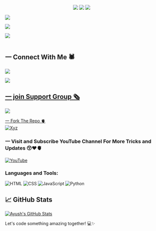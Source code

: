 <p align="center" width="100%" height="auto">
    <img src="https://visitor-badge.laobi.icu/badge?page_id=younis-dgk.younis-dgk"/>
    <img src="https://img.shields.io/github/followers/younis-dgk?style=flat"/>
    <img src="https://img.shields.io/github/stars/younis-dgk?style=flat"/>
</p>

[![](https://img.shields.io/badge/Facebook-blue?logo=Facebook&logoColor=blue&labelColor=white)](https://www.facebook.com/YounisDgk)

[![](https://img.shields.io/badge/Messenger-red?logo=Messenger&logoColor=red&labelColor=black)](https://m.me/YounisDgk) <br>

[![](https://img.shields.io/badge/Whatsapp-CHAT-red?logo=Whatsapp&logoColor=Brightgreen&labelColor=white)](https://wa.me/923404708884?text=hey+YounisXyz) <br><br>

## 一 Connect With Me 🕷️

<p align="center">

<a href="https://whatsapp.com/channel/0029VadoE7X2975DDCfuu234"><img src="https://img.shields.io/badge/follow channel-25D366?style=for-the-badge&logo=whatsapp&logoColor=white" />

</p>

<p align="left">
  <a href="https://www.instagram.com/younis_dgk"><img src="https://img.shields.io/badge/Instagram-E4405F?style=for-the-badge&logo=instagram&logoColor=white"/>

## 一 join Support Group 🗞️
<p align="center">

<a href="https://chat.whatsapp.com/CSfWIqJDSbJKdwLaQLXDFh"><img src="https://img.shields.io/badge/Join support group-25D366?style=for-the-badge&logo=whatsapp&logoColor=white" />

</p>

  
一 Fork The Repo 🫀
    <br>
    <a href="https://github.com/younis-dgk/Xyz/fork"><img title="Xyz" src="https://img.shields.io/badge/FORK Xyz-h?color=black&style=for-the-badge&logo=stackshare"></a>




### 一 Visit and Subscribe YouTube Channel For More Tricks and Updates 😙♥️🫀
[![YouTube](https://img.shields.io/badge/YouTube-0A66C2?style=flat&logo=YouTube&style=dark)](https://youtube.com/YounisXyz/@YounisXyz)

    
### Languages and Tools:
<!-- Add your favorite programming languages and tools here -->
![HTML](https://img.shields.io/badge/HTML-5F4E0E?style=flat&logo=html5&style=dark)
![CSS](https://img.shields.io/badge/CSS-1572B6?style=flat&logo=css3&style=dark)
![JavaScript](https://img.shields.io/badge/JavaScript-F7DF1E?style=flat&logo=javascript&style=dark)
![Python](https://img.shields.io/badge/Python-3776AB?style=flat&logo=python&style=dark)


## 📈 GitHub Stats
[![Ayush's GitHub Stats](https://github-readme-stats.vercel.app/api?username=younis-dgk&show_icons=true&hide=contribs,prs)](https://github.com/younis-dgk)

Let's code something amazing together! 💻✨


